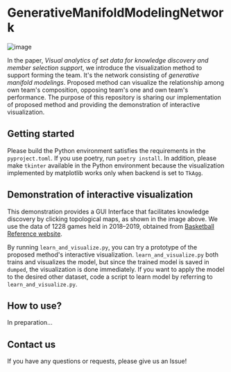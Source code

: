 # GenerativeManifoldModelingNetwork
![image](https://user-images.githubusercontent.com/19607449/122664638-8ab49480-d1dd-11eb-95ab-43c9d11099ea.png)

In the paper, *Visual analytics of set data for knowledge discovery and member selection support*, we introduce the visualization method to support forming the team.
It's the network consisting of *generative manifold modelings*.
Proposed method can visualize the relationship among own team's composition, opposing team's one and own team's performance.
The purpose of this repository is sharing our implementation of proposed method and providing the demonstration of interactive visualization.

## Getting started
Please build the Python environment satisfies the requirements in the `pyproject.toml`.
If you use poetry, run `poetry install`.
In addition, please make `tkinter` available in the Python environment because the visualization implemented by matplotlib works only when backend is set to `TkAgg`.

## Demonstration of interactive visualization
This demonstration provides a GUI Interface that facilitates knowledge discovery by clicking topological maps, as shown in the image above.
We use the data of 1228 games held in 2018–2019, obtained from [Basketball Reference website](https://www.basketball-reference.com/).

By running `learn_and_visualize.py`, you can try a prototype of the proposed method's interactive visualization.
`learn_and_visualize.py` both trains and visualizes the model, but since the trained model is saved in `dumped`, the visualization is done immediately.
If you want to apply the model to the desired other dataset, code a script to learn model by referring to `learn_and_visualize.py`.

## How to use?
In preparation...

## Contact us
If you have any questions or requests, please give us an Issue!
